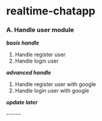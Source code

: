 # realtime-chatapp

### A. Handle user module

**_basis handle_**

  <ol>
      <li>Handle register user</li>
      <li>Handle login user</li>
  </ol>

**_advanced handle_**

  <ol>
      <li>Handle register user with google</li>
      <li>Handle login user with google</li>
  </ol>

**_update later_**

  <p>------</p>
